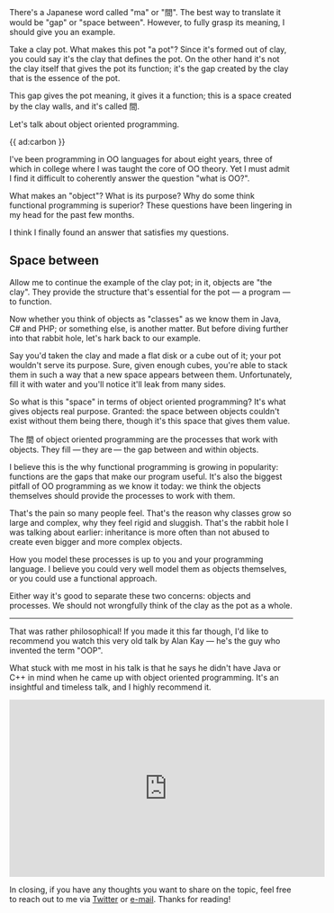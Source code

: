 There's a Japanese word called "ma" or "間". 
The best way to translate it would be "gap" or "space between".
However, to fully grasp its meaning, I should give you an example.

Take a clay pot. What makes this pot "a pot"?
Since it's formed out of clay, you could say it's the clay that defines the pot.
On the other hand it's not the clay itself that gives the pot its function; 
it's the gap created by the clay that is the essence of the pot.

This gap gives the pot meaning, it gives it a function; 
this is a space created by the clay walls, and it's called 間.

Let's talk about object oriented programming.

{{ ad:carbon }}

I've been programming in OO languages for about eight years, 
three of which in college where I was taught the core of OO theory. 
Yet I must admit I find it difficult to coherently answer the question "what is OO?".

What makes an "object"? What is its purpose? 
Why do some think functional programming is superior?
These questions have been lingering in my head for the past few months.

I think I finally found an answer that satisfies my questions.

## Space between

Allow me to continue the example of the clay pot;
in it, objects are "the clay". 
They provide the structure that's essential for the pot — a program — to function.

Now whether you think of objects as "classes" as we know them in Java, C# and PHP;
or something else, is another matter.
But before diving further into that rabbit hole, let's hark back to our example.

Say you'd taken the clay and made a flat disk or a cube out of it;
your pot wouldn't serve its purpose.
Sure, given enough cubes, you're able to stack them in such a way that a new space appears between them.
Unfortunately, fill it with water and you'll notice it'll leak from many sides.

So what is this "space" in terms of object oriented programming? 
It's what gives objects real purpose.
Granted: the space between objects couldn't exist without them being there, 
though it's this space that gives them value.

The 間 of object oriented programming are the processes that work with objects.
They fill —&thinsp;they are&thinsp;— the gap between and within objects.

I believe this is the why functional programming is growing in popularity: 
functions are the gaps that make our program useful.
It's also the biggest pitfall of OO programming as we know it today: 
we think the objects themselves should provide the processes to work with them.

That's the pain so many people feel. 
That's the reason why classes grow so large and complex, why they feel rigid and sluggish.
That's the rabbit hole I was talking about earlier: 
inheritance is more often than not abused to create even bigger and more complex objects.

How you model these processes is up to you and your programming language. 
I believe you could very well model them as objects themselves, or you could use a functional approach.

Either way it's good to separate these two concerns: objects and processes. 
We should not wrongfully think of the clay as the pot as a whole. 

---

That was rather philosophical! 
If you made it this far though, I'd like to recommend you watch this very old talk by Alan Kay — he's the guy who invented the term "OOP".

What stuck with me most in his talk is that he says he didn't have Java or C++ in mind when he came up with object oriented programming.
It's an insightful and timeless talk, and I highly recommend it.

<p>
<iframe width="560" height="315" src="https://www.youtube.com/embed/oKg1hTOQXoY" frameborder="0" allow="accelerometer; autoplay; encrypted-media; gyroscope; picture-in-picture" allowfullscreen></iframe>
</p>

In closing, if you have any thoughts you want to share on the topic, 
feel free to reach out to me via [Twitter](*https://twitter.com/brendt_gd) or [e-mail](mailto:brendt@stitcher.io).
Thanks for reading!
